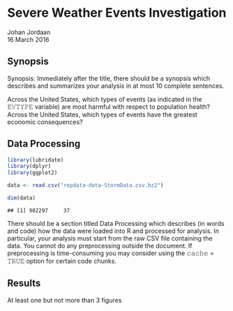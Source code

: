 # Severe Weather Events Investigation
Johan Jordaan  
16 March 2016  

## Synopsis
Synopsis: Immediately after the title, there should be a synopsis which describes and summarizes your analysis in at most 10 complete sentences.

Across the United States, which types of events (as indicated in the 𝙴𝚅𝚃𝚈𝙿𝙴 variable) are most harmful with respect to population health?
Across the United States, which types of events have the greatest economic consequences?

## Data Processing

```r
library(lubridate)
library(dplyr)
library(ggplot2)
```


```r
data <- read.csv("repdata-data-StormData.csv.bz2")
```


```r
dim(data)
```

```
## [1] 902297     37
```

There should be a section titled Data Processing which describes (in words and code) how the data were loaded into R and processed for analysis. In particular, your analysis must start from the raw CSV file containing the data. You cannot do any preprocessing outside the document. If preprocessing is time-consuming you may consider using the 𝚌𝚊𝚌𝚑𝚎 = 𝚃𝚁𝚄𝙴 option for certain code chunks.

## Results
At least one but not more than 3 figures



